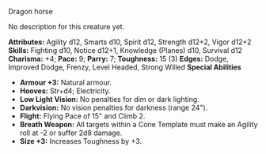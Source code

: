 Dragon horse

No description for this creature yet.

**Attributes:** Agility d12, Smarts d10, Spirit d12, Strength d12+2,
Vigor d12+2
**Skills:** Fighting d10, Notice d12+1, Knowledge (Planes) d10, Survival
d12
**Charisma:** +4; **Pace:** 9; **Parry:** 7; **Toughness:** 15 (3)
**Edges:** Dodge, Improved Dodge, Frenzy, Level Headed, Strong Willed
**Special Abilities**
- **Armour +3:** Natural armour.
- **Hooves:** Str+d4; Electricity.
- **Low Light Vision:** No penalties for dim or dark lighting.
- **Darkvision:** No vision penalties for darkness (range 24").
- **Flight:** Flying Pace of 15" and Climb 2.
- **Breath Weapon:** All targets within a Cone Template must make an
Agility roll at -2 or suffer 2d8 damage.
- **Size +3:** Increases Toughness by +3.

